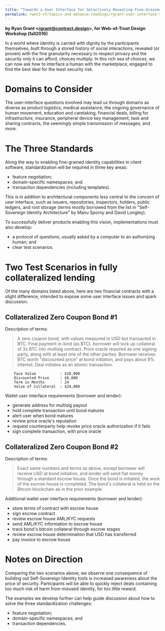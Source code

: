 ```yaml
---
title: "Towards a User Interface for Selectively Revealing Fine-Grained Personal Information to Transaction Counterparties"
permalink: rwot3-sf/topics-and-advance-readings/rgrant-user-interface-standards-rwot-fall2016/
---   
```



**by Ryan Grant &lt;rgrant@contract.design&gt;, for Web-of-Trust Design Workshop (fall2016)**

In a world where identity is carried with dignity by the participants
themselves, built through a stored history of social interactions,
revealed (or proven) with the fine granularity necessary to respect
privacy and the security only it can afford, choices multiply.  In
this rich sea of choices, we can now ask how to interface a human with
the marketplace, engaged to find the best deal for the least security
risk.

Domains to Consider
===================

The user-interface questions involved may lead us through domains as
diverse as product logistics, medical assistance, the ongoing
governance of human movement, education and caretaking, financial
deals, billing for infrastructure, insurance, peripheral device key
management, task and sharing contracts, the seemingly simple
transmission of messages, and more.

The Three Standards
===================

Along the way to enabling fine-grained identity capabilities in client
software, standardization will be required in three key areas:

- feature negotiation;
- domain-specific namespaces; and
- transaction dependencies (including templates).

This is in addition to architectural components less central to the
concern of user interface, such as issuers, repositories, inspectors,
holders, public ledgers, and root storage (terms mostly borrowed from
the list in "Self-Sovereign Identity Architecture" by Manu Sporny and
David Longley).

To successfully deliver products enabling this vision,
implementations must also develop:

- a protocol of questions, usually asked by a computer to an authorizing human; and
- clear test scenarios.

Two Test Scenarios in fully collateralized lending
==================================================

Of the many domains listed above, here are two financial contracts
with a slight difference, intended to expose some user interface
issues and spark discussion.

Collateralized Zero Coupon Bond #1
----------------------------------

Description of terms:

> A zero coupon bond, with values measured in USD but transacted in
> BTC.  Final payment in-kind (as BTC).  borrower will lock up
> collateral of 3x BTC into multisig contract.  Price oracle required
> as one signing party, along with at least one of the other parties.
> Borrower receives BTC worth "discounted price" at bond initiation,
> and pays about 9% interest.  Deal initiates as an atomic
> transaction.

        Face Value           : $10,000
        Discounted Price     : $8,000
        Term in Months       : 24
        Value of Collateral  : $24,000

Wallet user interface requirements (borrower and lender):

- generate address for multisig payout
- hold complete transaction until bond matures
- alert user when bond matures
- review price oracle's reputation
- request counterparty help revoke price oracle authorization if it fails
- sign complete transaction, with price oracle

Collateralized Zero Coupon Bond #2
----------------------------------

Description of terms:

> Exact same numbers and terms as above, except borrower will receive
> USD at bond initiation, and lender will send fiat money through a
> standard escrow house.  Once the bond is initiated, the work of the
> escrow house is completed.  The bond's collateral is held on the
> Bitcoin blockchain as in the prior example.

Additional wallet user interface requirements (borrower and lender):

- store terms of contract with escrow house
- sign escrow contract
- review escrow house AML/KYC requests
- send AML/KYC information to escrow house
- track bond's bitcoin collateral through escrow stages
- review escrow house determination that USD has transferred
- pay invoice to escrow house

Notes on Direction
==================

Comparing the two scenarios above, we observe one consequence of
building out Self-Sovereign Identity tools is increased awareness
about the price of security.
Participants will be able to quickly reject deals containing too
much risk of harm from misused identity, for too little reward.

The examples we develop further can help guide discussion about how to
solve the three standardization challenges:

- feature negotiation;
- domain-specific namespaces; and
- transaction dependencies.

